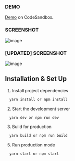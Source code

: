 ### DEMO
[Demo](https://codesandbox.io/s/quizzical-jang-dxb1jw) on CodeSandbox.

### SCREENSHOT

![image](https://user-images.githubusercontent.com/57033144/175150649-fd2c2da0-8591-4f43-ac5f-086dc18bc24e.png)

### [UPDATED] SCREENSHOT

![image](https://user-images.githubusercontent.com/57033144/175534200-3bc1be57-5bb2-4ec4-9307-a70e2707c672.png)

## Installation & Set Up

1. Install project dependencies
```bash
  yarn install or npm install
```

2. Start the development server
```bash
  yarn dev or npm run dev
```

3. Build for production

```bash
  yarn build or npm run build
```

5. Run production mode

```bash
  yarn start or npm start
```
